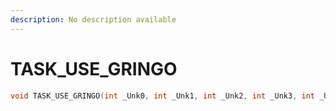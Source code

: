 ```yaml
---
description: No description available 
---
```


# TASK_USE_GRINGO

```cpp
void TASK_USE_GRINGO(int _Unk0, int _Unk1, int _Unk2, int _Unk3, int _Unk4);
```